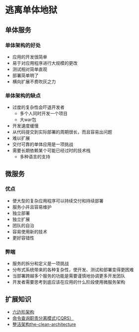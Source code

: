# 逃离单体地狱

## 单体服务
### 单体架构的好处
* 应用的开发很简单
* 易于对应用程序进行大规模的更改
* 测试相对简单直观
* 部署简单明了
* 横向扩展不费吹灰之力
### 单体架构的缺点
* 过度的复杂性会吓退开发者
  * 多个人同时开发一个项目
  * 大war包
* 开发速度缓慢
* 从代码提交到实际部署的周期很长，而且容易出问题
* 难以扩展
* 交付可靠的单体应用是一项挑战
* 需要长期依赖某个可能已经过时的技术栈
  * 多种语言的支持
## 微服务
### 优点
* 使大型的复杂应用程序可以持续交付和持续部署
* 服务小并且容易维护
* 独立部署
* 独立扩展
* 团队的自治
* 容易使用新的技术
* 更好容错性
### 弊端
* 服务的拆分和定义是一项挑战
* 分布式系统带来的各种复杂性，使开发、测试和部署变得更困难
* 当部署跨越多个服务的功能是需要谨慎地协调更多开发团队
* 开发者需要思考到底应该在应用的什么阶段使用微服务架构
## 扩展知识

* [六边形架构](https://java-design-patterns.com/blog/build-maintainable-systems-with-hexagonal-architecture/)
* [命令查询职责分离模式(CQRS）](https://www.cnblogs.com/shijingxiang/articles/5465495.html)
* [整洁架构the-clean-architecture](https://www.cnblogs.com/happyframework/p/3632703.html)
